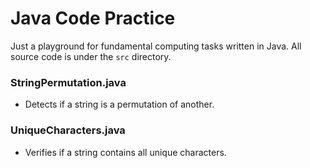 # Java Code Practice
Just a playground for fundamental computing tasks written in Java. All source code is under the `src` directory.

### StringPermutation.java
- Detects if a string is a permutation of another.

### UniqueCharacters.java
- Verifies if a string contains all unique characters.
